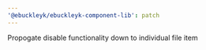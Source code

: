 ```yaml
---
'@ebuckleyk/ebuckleyk-component-lib': patch
---
```


Propogate disable functionality down to individual file item
